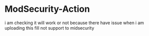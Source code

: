 # ModSecurity-Action
i am checking it will work or not because there have issue when i am uploading this fill not support to midsecurity
